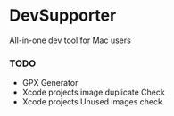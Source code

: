 # DevSupporter
All-in-one dev tool for Mac users

### TODO
- GPX Generator
- Xcode projects image duplicate Check
- Xcode projects Unused images check.
